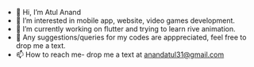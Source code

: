 - 👋 Hi, I’m Atul Anand
- 👀 I’m interested in mobile app, website, video games development.
- 🌱 I’m currently working on flutter and trying to learn rive animation.
- 💞️ Any suggestions/queries for my codes are apppreciated, feel free to drop me a text.
- 📫 How to reach me- drop me a text at anandatul31@gmail.com 

<!---
tazer20/tazer20 is a ✨ special ✨ repository because its `README.md` (this file) appears on your GitHub profile.
You can click the Preview link to take a look at your changes.
--->
